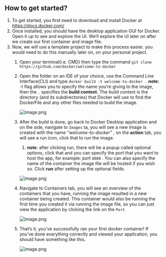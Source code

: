 ## How to get started?

1. To get started, you first need to download and install Docker at https://docs.docker.com/
2. Once installed, you should have the desktop application GUI for Docker. Open it up to see and explore the UI. We’ll explore the UI later on after we create our first container and image file.
3. Now, we will use a template project to make this process easier. you would need to do this manually later on, on your personal project.
    1. Open your terminal(i.e. CMD) then type the command `git clone https://github.com/docker/welcome-to-docker`
    2. Open the folder on an IDE of your choice, use the Command Line Interface(CLI) and type `docker build -t welcome-to-docker .` **note**: -t flag allows you to specify the name you’re giving to the image, then the `.` specifies the **build context.** The build context is the directory (and its subdirectories) that Docker will use to find the DockerFile and any other files needed to build the image.
        
        ![image.png](attachment:3054a078-8cf3-4e5c-a089-f7d971a013f1:image.png)
        
    3. After the build is done, go back to Docker Desktop application and on the side, navigate to `Images` ta, you will see a new Image is created with the name *“welcome-to-docker”* , on the **action** tab, you will see a run icon, click that to run the image.
        1. **note**: after clicking run, there will be a popup called optional options, click that and you can specify the port that you want to host the app, for example: port `8088` . You can also specify the name of the container the image file will be hosted if you wish so. Click **run** after setting up the optional fields.
        
        ![image.png](attachment:0d40dd78-2256-4a21-b827-d25bca1e9d51:image.png)
        
    4. Navigate to Containers tab, you will see an overview of the containers that you have, running the image resulted in a new container being created. This container would also be running the first time you created it via running the image file, so you can just view the application by clicking the link on the `Port` 
        
        ![image.png](attachment:6feb1385-f647-45fb-8421-c9ee178cd3c2:image.png)
        
    5. That’s it, you’ve successfully ran your first docker container! If you’ve done everything correctly and viewed your application, you should have something like this.
        
        ![image.png](attachment:f1be264d-3576-482d-a7c5-9afef4a38979:image.png)